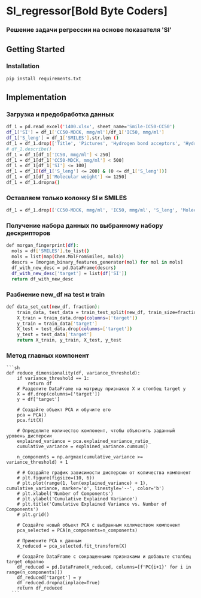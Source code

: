 # SI_regressor[Bold Byte Coders]

### Решение задачи регрессии на основе показателя 'SI'

<!-- GETTING STARTED -->
## Getting Started

### Installation
  ```sh
  pip install requirements.txt
  ```
<!-- Implementation -->
## Implementation

### Загрузка и предобработка данных

  ```sh
  df_1 = pd.read_excel('1400.xlsx', sheet_name='Smile-IC50-CC50')
  df_1['SI'] = df_1['CC50-MDCK, mmg/ml']/df_1['IC50, mmg/ml']
  df_1['S_leng'] = df_1['SMILES'].str.len ()
  df_1 = df_1.drop(['Title', 'Pictures', 'Hydrogen bond acceptors', 'Hydrogen bond donors', 'Polar SA'], axis=1)
  # df_1.describe()
  df_1 = df_1[df_1['IC50, mmg/ml'] < 250]
  df_1 = df_1[df_1['CC50-MDCK, mmg/ml'] < 500]
  df_1 = df_1[df_1['SI'] <= 100]
  df_1 = df_1[(df_1['S_leng'] <= 200) & (0 <= df_1['S_leng'])]
  df_1 = df_1[df_1['Molecular weight'] <= 1250]
  df_1 = df_1.dropna()
  ```
  ### Оставляем только колонку SI и SMILES
  ```sh
  df_1 = df_1.drop(['CC50-MDCK, mmg/ml', 'IC50, mmg/ml', 'S_leng', 'Molecular weight'], axis=1)
  ```
  <!-- Получение набора данных по выбранному набору дескрипторов -->
  ### Получение набора данных по выбранному набору дескрипторов
  ```sh
  def morgan_fingerprint(df):
    mols = df['SMILES'].to_list()
    mols = list(map(Chem.MolFromSmiles, mols))
    descrs = [morgan_binary_features_generator(mol) for mol in mols]
    df_with_new_desc = pd.DataFrame(descrs)
    df_with_new_desc['target'] = list(df['SI'])
    return df_with_new_desc
  ```

  <!-- Разбиение new_df на тест и стади -->
  ### Разбиение new_df на test и train
  ```sh
  def data_set_cut(new_df, fraction):
      train_data, test_data = train_test_split(new_df, train_size=fraction, random_state=42)
      X_train = train_data.drop(columns=['target'])
      y_train = train_data['target']
      X_test = test_data.drop(columns=['target'])
      y_test = test_data['target']
      return X_train, y_train, X_test, y_test
  ```
  <!-- Метод главных компонент -->
  ### Метод главных компонент
  
    ```sh
    def reduce_dimensionality(df, variance_threshold):
        if variance_threshold == 1:
            return df
        # Разделите DataFrame на матрицу признаков X и столбец target y
        X = df.drop(columns=['target'])
        y = df['target']
    
        # Создайте объект PCA и обучите его
        pca = PCA()
        pca.fit(X)
    
        # Определите количество компонент, чтобы объяснить заданный уровень дисперсии
        explained_variance = pca.explained_variance_ratio_
        cumulative_variance = explained_variance.cumsum()
    
        n_components = np.argmax(cumulative_variance >= variance_threshold) + 1
    
        # # Создайте график зависимости дисперсии от количества компонент
        # plt.figure(figsize=(10, 6))
        # plt.plot(range(1, len(explained_variance) + 1), cumulative_variance, marker='o', linestyle='--', color='b')
        # plt.xlabel('Number of Components')
        # plt.ylabel('Cumulative Explained Variance')
        # plt.title('Cumulative Explained Variance vs. Number of Components')
        # plt.grid()
    
        # Создайте новый объект PCA с выбранным количеством компонент
        pca_selected = PCA(n_components=n_components)
    
        # Примените PCA к данным
        X_reduced = pca_selected.fit_transform(X)
    
        # Создайте DataFrame с сокращенными признаками и добавьте столбец target обратно
        df_reduced = pd.DataFrame(X_reduced, columns=[f'PC{i+1}' for i in range(n_components)])
        df_reduced['target'] = y
        df_reduced.dropna(inplace=True)
        return df_reduced
      ```
